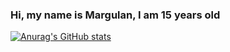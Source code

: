 ### Hi, my name is Margulan, I am 15 years old

[![Anurag's GitHub stats](https://github-readme-stats.vercel.app/api?mrgln=anuraghazra)](https://github.com/anuraghazra/github-readme-stats)

